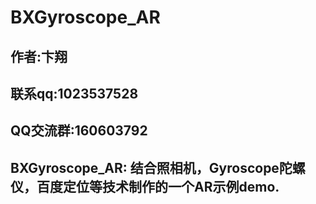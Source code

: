 
# BXGyroscope_AR

##  作者:卞翔
##  联系qq:1023537528
##  QQ交流群:160603792

## BXGyroscope_AR: 结合照相机，Gyroscope陀螺仪，百度定位等技术制作的一个AR示例demo.